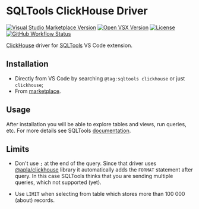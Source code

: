 # SQLTools ClickHouse Driver

[![Visual Studio Marketplace Version](https://img.shields.io/visual-studio-marketplace/v/ultram4rine.sqltools-clickhouse-driver?style=flat-square)](https://marketplace.visualstudio.com/items/ultram4rine.sqltools-clickhouse-driver) [![Open VSX Version](https://img.shields.io/open-vsx/v/ultram4rine/sqltools-clickhouse-driver?style=flat-square)](https://open-vsx.org/extension/ultram4rine/sqltools-clickhouse-driver) [![License](https://img.shields.io/github/license/ultram4rine/sqltools-clickhouse-driver?style=flat-square)](https://github.com/ultram4rine/sqltools-clickhouse-driver/blob/master/LICENSE) [![GitHub Workflow Status](https://img.shields.io/github/actions/workflow/status/ultram4rine/sqltools-clickhouse-driver/cicd.yaml?style=flat-square)](https://github.com/ultram4rine/sqltools-clickhouse-driver/actions?query=workflow%3ACI)

[ClickHouse](https://clickhouse.tech/) driver for [SQLTools](https://vscode-sqltools.mteixeira.dev/) VS Code extension.

## Installation

- Directly from VS Code by searching `@tag:sqltools clickhouse` or just `clickhouse`;
- From [marketplace](https://marketplace.visualstudio.com/items/ultram4rine.sqltools-clickhouse-driver).

## Usage

After installation you will be able to explore tables and views, run queries, etc. For more details see SQLTools [documentation](https://vscode-sqltools.mteixeira.dev/features/bookmarks).

## Limits

- Don't use `;` at the end of the query. Since that driver uses [@apla/clickhouse](https://www.npmjs.com/package/@apla/clickhouse) library it automatically adds the `FORMAT` statement after query. In this case SQLTools thinks that you are sending multiple queries, which not supported (yet).

- Use `LIMIT` when selecting from table which stores more than 100 000 (about) records.
